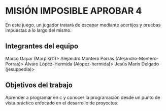 # MISIÓN IMPOSIBLE APROBAR 4

En este juego, un jugador tratará de escapar mediante acertijos y pruebas impuestas a lo largo del mismo.

## Integrantes del equipo

Marco Gapar (Marpiki11)>
Alejandro Montero Porras (Alejandro-Montero-Porras)>
Álvaro López-Hermida (Alopez-hermida)>
Jesús Marín Delgado (jesuppedia)>


## Objetivos del trabajo

Aprender a programar en c y conocer la programación desde un punto de vista práctico enfocado en el desarrollo de proyectos.
